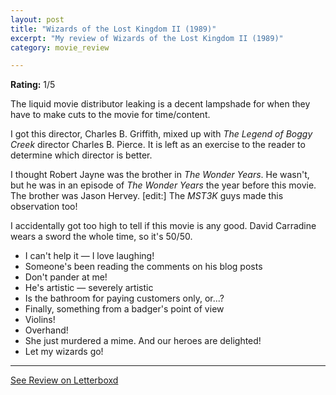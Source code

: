 ```yaml
---
layout: post
title: "Wizards of the Lost Kingdom II (1989)"
excerpt: "My review of Wizards of the Lost Kingdom II (1989)"
category: movie_review

---
```


**Rating:** 1/5

The liquid movie distributor leaking is a decent lampshade for when they have to make cuts to the movie for time/content.

I got this director, Charles B. Griffith, mixed up with <i>The Legend of Boggy Creek</i> director Charles B. Pierce. It is left as an exercise to the reader to determine which director is better.

I thought Robert Jayne was the brother in <i>The Wonder Years</i>. He wasn't, but he was in an episode of <i>The Wonder Years</i> the year before this movie. The brother was Jason Hervey. [edit:] The <i>MST3K</i> guys made this observation too!

I accidentally got too high to tell if this movie is any good. David Carradine wears a sword the whole time, so it's 50/50.

* I can't help it — I love laughing!
* Someone's been reading the comments on his blog posts
* Don't pander at me!
* He's artistic — severely artistic
* Is the bathroom for paying customers only, or...?
* Finally, something from a badger's point of view
* Violins!
* Overhand!
* She just murdered a mime. And our heroes are delighted!
* Let my wizards go!

<hr>

[See Review on Letterboxd](https://boxd.it/6sq7P3)
